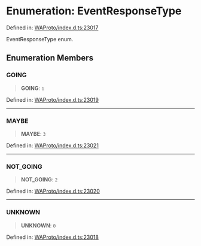 # Enumeration: EventResponseType

Defined in: [WAProto/index.d.ts:23017](https://github.com/Fokusdotid/bail/blob/3bd64a6fd6e8fc52d3ec9ba842534bed26103555/WAProto/index.d.ts#L23017)

EventResponseType enum.

## Enumeration Members

### GOING

> **GOING**: `1`

Defined in: [WAProto/index.d.ts:23019](https://github.com/Fokusdotid/bail/blob/3bd64a6fd6e8fc52d3ec9ba842534bed26103555/WAProto/index.d.ts#L23019)

***

### MAYBE

> **MAYBE**: `3`

Defined in: [WAProto/index.d.ts:23021](https://github.com/Fokusdotid/bail/blob/3bd64a6fd6e8fc52d3ec9ba842534bed26103555/WAProto/index.d.ts#L23021)

***

### NOT\_GOING

> **NOT\_GOING**: `2`

Defined in: [WAProto/index.d.ts:23020](https://github.com/Fokusdotid/bail/blob/3bd64a6fd6e8fc52d3ec9ba842534bed26103555/WAProto/index.d.ts#L23020)

***

### UNKNOWN

> **UNKNOWN**: `0`

Defined in: [WAProto/index.d.ts:23018](https://github.com/Fokusdotid/bail/blob/3bd64a6fd6e8fc52d3ec9ba842534bed26103555/WAProto/index.d.ts#L23018)

